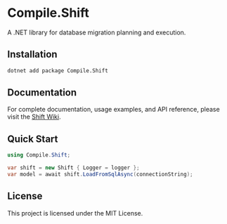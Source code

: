 # Compile.Shift

A .NET library for database migration planning and execution.

## Installation

```bash
dotnet add package Compile.Shift
```

## Documentation

For complete documentation, usage examples, and API reference, please visit the [Shift Wiki](https://github.com/CompileCorp/shift/wiki).

## Quick Start

```csharp
using Compile.Shift;

var shift = new Shift { Logger = logger };
var model = await shift.LoadFromSqlAsync(connectionString);
```

## License

This project is licensed under the MIT License.